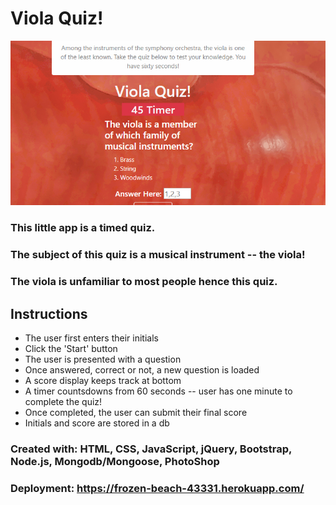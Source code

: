 # Viola Quiz!

![](CodeQuiz_ScrnShot.jpg)

### This little app is a timed quiz.

### The subject of this quiz is a musical instrument -- the viola!

### The viola is unfamiliar to most people hence this quiz.

## Instructions

- The user first enters their initials
- Click the 'Start' button
- The user is presented with a question
- Once answered, correct or not, a new question is loaded
- A score display keeps track at bottom
- A timer countsdowns from 60 seconds -- user has one minute to complete the quiz!
- Once completed, the user can submit their final score
- Initials and score are stored in a db

### Created with: HTML, CSS, JavaScript, jQuery, Bootstrap, Node.js, Mongodb/Mongoose, PhotoShop

### Deployment: https://frozen-beach-43331.herokuapp.com/
